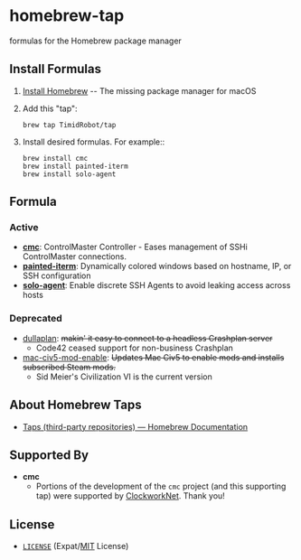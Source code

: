 # homebrew-tap

formulas for the Homebrew package manager


## Install Formulas

1. [Install Homebrew][brewinstall] -- The missing package manager for macOS
2. Add this "tap":
    ```shell
    brew tap TimidRobot/tap
    ```
3. Install desired formulas. For example::

    ```shell
    brew install cmc
    brew install painted-iterm
    brew install solo-agent
    ```

[brewinstall]:http://brew.sh/#install


## Formula


### Active

- **[cmc][cmc]**: ControlMaster Controller - Eases management of SSHi
  ControlMaster connections.
- **[painted-iterm][painted]**: Dynamically colored windows based on hostname,
  IP, or SSH configuration
- **[solo-agent][soloagent]**: Enable discrete SSH Agents to avoid leaking
  access across hosts 

[cmc]:https://github.com/TimidRobot/cmc
[painted]:https://github.com/TimidRobot/painted-iterm
[soloagent]:https://github.com/TimidRobot/solo-agent


### Deprecated

- [dullaplan][dullaplan]: ~~makin' it easy to connect to a headless Crashplan
  server~~
  - Code42 ceased support for non-business Crashplan
- [mac-civ5-mod-enable][civ5]: ~~Updates Mac Civ5 to enable mods and installs
  subscribed Steam mods.~~
  - Sid Meier's Civilization VI is the current version

[dullaplan]:https://github.com/TimidRobot/dullaplan
[civ5]:https://github.com/TimidRobot/mac-civ5-mod-enable


## About Homebrew Taps

- [Taps (third-party repositories) — Homebrew Documentation][taps]

[taps]:https://docs.brew.sh/Taps


## Supported By

- **cmc**
  - Portions of the development of the `cmc` project (and this supporting tap)
    were supported by [ClockworkNet][Clockwork]. Thank you!

[Clockwork]: https://github.com/ClockworkNet


## License

- [`LICENSE`](LICENSE) (Expat/[MIT][mit] License)

[mit]:http://www.opensource.org/licenses/MIT "The MIT License | Open Source Initiative"

